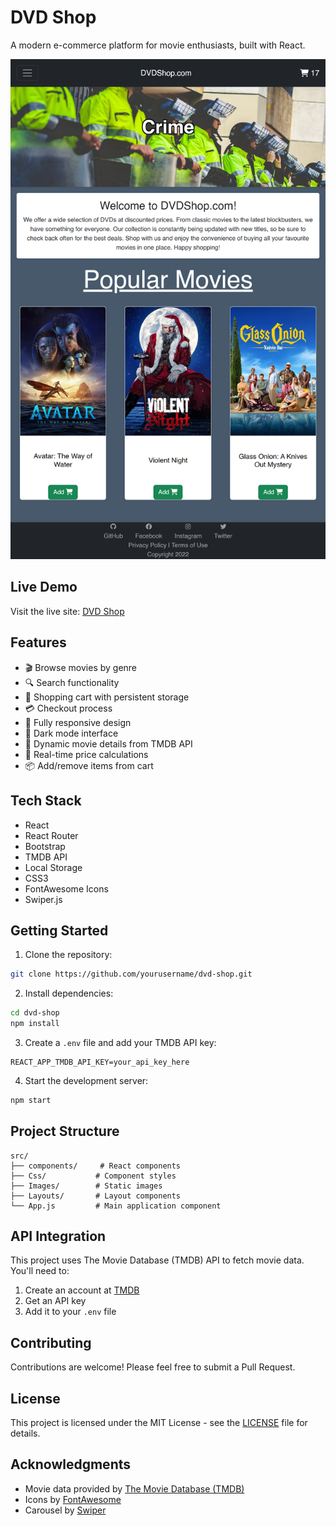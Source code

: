 # DVD Shop

A modern e-commerce platform for movie enthusiasts, built with React.

![DVD Shop Screenshot](screenshot.png)

## Live Demo

Visit the live site: [DVD Shop](https://dvdshop.jackscottow.com/)

## Features

- 🎬 Browse movies by genre
- 🔍 Search functionality
- 🛒 Shopping cart with persistent storage
- 💳 Checkout process
- 📱 Fully responsive design
- 🌙 Dark mode interface
- 🎯 Dynamic movie details from TMDB API
- 🔄 Real-time price calculations
- 📦 Add/remove items from cart

## Tech Stack

- React
- React Router
- Bootstrap
- TMDB API
- Local Storage
- CSS3
- FontAwesome Icons
- Swiper.js

## Getting Started

1. Clone the repository:

```bash
git clone https://github.com/yourusername/dvd-shop.git
```

2. Install dependencies:

```bash
cd dvd-shop
npm install
```

3. Create a `.env` file and add your TMDB API key:

```
REACT_APP_TMDB_API_KEY=your_api_key_here
```

4. Start the development server:

```bash
npm start
```

## Project Structure

```
src/
├── components/     # React components
├── Css/           # Component styles
├── Images/        # Static images
├── Layouts/       # Layout components
└── App.js         # Main application component
```

## API Integration

This project uses The Movie Database (TMDB) API to fetch movie data. You'll need to:

1. Create an account at [TMDB](https://www.themoviedb.org/)
2. Get an API key
3. Add it to your `.env` file

## Contributing

Contributions are welcome! Please feel free to submit a Pull Request.

## License

This project is licensed under the MIT License - see the [LICENSE](LICENSE) file for details.

## Acknowledgments

- Movie data provided by [The Movie Database (TMDB)](https://www.themoviedb.org/)
- Icons by [FontAwesome](https://fontawesome.com/)
- Carousel by [Swiper](https://swiperjs.com/)
